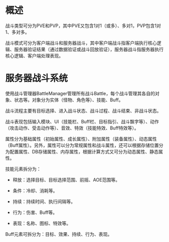 # 概述

战斗类型可分为PVE和PVP，其中PVE又包含1对1（或多）、多对1，PVP包含1对1、多对多。

战斗模式可分为客户端战斗和服务器战斗，其中客户端战斗指客户端执行核心逻辑、服务器验证结果（通过数据验证或战斗回放验证），服务器战斗指服务器执行核心逻辑、客户端处理表现。

# 服务器战斗系统

使用战斗管理器BattleManager管理所有战斗Battle，每个战斗管理其各自的对象、状态等。对象分为实体（怪物、角色等）、技能、Buff。

战斗流程主要有目标选择、进入战斗状态、战斗过程、战斗结束、非战斗状态。

战斗表现包括输入模块、UI（技能栏、Buff栏、目标指引、战斗飘字等）、动作（攻击动作、受击动作等）、音效、特效（技能特效、Buff特效等）。

属性分为基础属性（初始属性、成长属性）、附加属性（装备属性）、动态属性（Buff属性）。另外，属性可以分为常规属性和战斗属性，还可以根据存储位置分为配置属性、DB存储属性、内存属性，根据计算方式又可分为动态属性、静态属性。

技能元素拆分为：

- 释放：选择目标、目标选择范围、前摇、AOE范围等。

- 条件：冷却、消耗等。

- 持续：持续时间、执行间隔等。

- 行为：伤害、Buff等。

- 表现：名称、图标、特效等。

Buff元素可拆分为：目标、效果、持续、行为、表现。
